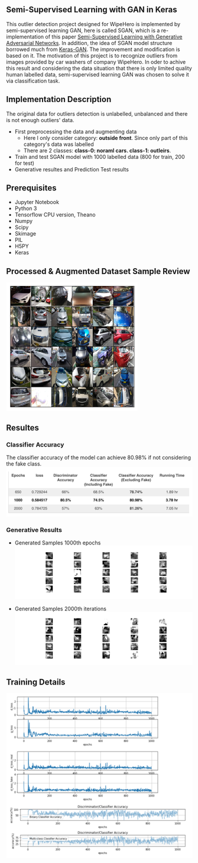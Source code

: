 ##  Semi-Supervised Learning with GAN in Keras

This outlier detection project designed for WipeHero is implemented by semi-supervised learning GAN, here is called SGAN, which is a re-implementation of this paper [Semi-Supervised Learning with Generative Adversarial Networks](https://arxiv.org/abs/1606.01583). In addition, the idea of SGAN model structure borrowed much from [Keras-GAN](https://github.com/eriklindernoren/Keras-GAN). The improvement and modification is based on it.
The motivation of this project is to recognize outliers from images provided by car washers of company WipeHero. In oder to achive this result and considering the data situation that there is only limited quality human labelled data, semi-supervised learning GAN was chosen to solve it via classification task.

## Implementation Description
The original data for outliers detection is unlabelled, unbalanced and there is not enough outliers' data.
- First preprocessing the data and augmenting data 
  - Here I only consider category: **outside front**. Since only part of this category's data was labelled
  - There are 2 classes: **class-0: noraml cars. class-1: outleirs**.
- Train and test SGAN model with 1000 labelled data (800 for train, 200 for test)
- Generative resultes and Prediction Test results 

## Prerequisites
- Jupyter Notebook
- Python 3
- Tensorflow CPU version, Theano
- Numpy
- Scipy
- Skimage
- PIL
- H5PY
- Keras

## Processed & Augmented Dataset Sample Review
![dataset](https://github.com/iMonkey0222/WipeHero-Capstone-ML/blob/master/Outlier%20Detection%20with%20SGAN%20-%20Xiaoyang%20Wang/1.Input%20Processing%20and%20Outliers%20Augmenetation/processed_dataset_samples.png?raw=true)

## Resultes
### Classifier Accuracy
The classifier accuracy of the model can achieve 80.98% if not considering the fake class.
![accuracy](https://github.com/iMonkey0222/WipeHero-Capstone-ML/blob/master/Outlier%20Detection%20with%20SGAN%20-%20Xiaoyang%20Wang/3.Results/Details%20of%20loss/experiments.png?raw=true)

### Generative Results
- Generated Samples 1000th epochs
![1000epoch](https://github.com/iMonkey0222/WipeHero-Capstone-ML/blob/master/Outlier%20Detection%20with%20SGAN%20-%20Xiaoyang%20Wang/3.Results/1.Generative%20Results/outsideFront_epoch1000.png?raw=true)

- Generated Samples 2000th iterations
![2000epochs](https://github.com/iMonkey0222/WipeHero-Capstone-ML/blob/master/Outlier%20Detection%20with%20SGAN%20-%20Xiaoyang%20Wang/3.Results/1.Generative%20Results/outsideFront_epoch2000.png?raw=true)

## Training Details

![loss](https://github.com/iMonkey0222/WipeHero-Capstone-ML/blob/master/Outlier%20Detection%20with%20SGAN%20-%20Xiaoyang%20Wang/3.Results/Images%20of%20loss_lr_experiments/loss.png?raw=true)
